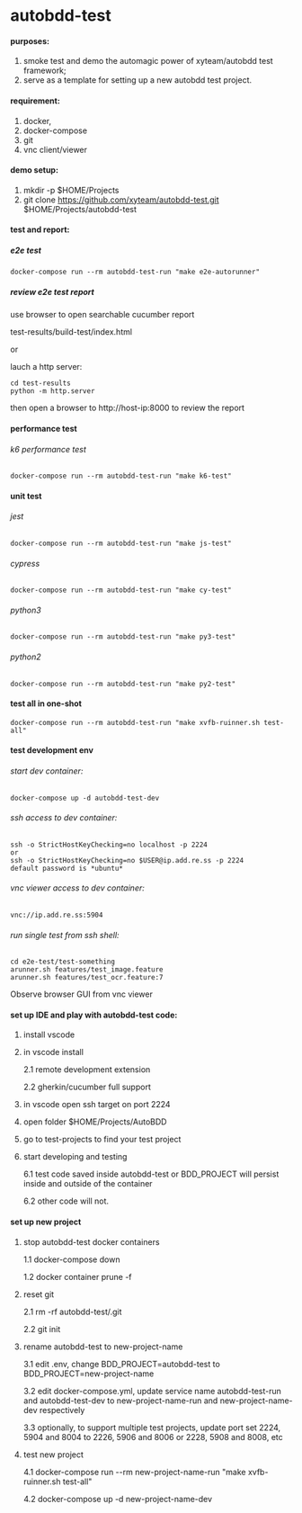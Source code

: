 # autobdd-test

#### purposes:
1. smoke test and demo the automagic power of xyteam/autobdd test framework;
2. serve as a template for setting up a new autobdd test project.

#### requirement:
1. docker,
2. docker-compose
3. git
4. vnc client/viewer

#### demo setup:
1. mkdir -p $HOME/Projects
2. git clone https://github.com/xyteam/autobdd-test.git $HOME/Projects/autobdd-test

#### test and report:
##### e2e test
```
docker-compose run --rm autobdd-test-run "make e2e-autorunner"
```
##### review e2e test report
use browser to open searchable cucumber report

test-results/build-test/index.html

or

lauch a http server:
```
cd test-results
python -m http.server
```
then open a browser to http://host-ip:8000
to review the report

#### performance test
###### k6 performance test
```
docker-compose run --rm autobdd-test-run "make k6-test"
```
#### unit test
###### jest
```
docker-compose run --rm autobdd-test-run "make js-test"
```
###### cypress
```
docker-compose run --rm autobdd-test-run "make cy-test"
```
###### python3
```
docker-compose run --rm autobdd-test-run "make py3-test"
```
###### python2
```
docker-compose run --rm autobdd-test-run "make py2-test"
```
#### test all in one-shot
```
docker-compose run --rm autobdd-test-run "make xvfb-ruinner.sh test-all"
```

#### test development env

###### start dev container:
```
docker-compose up -d autobdd-test-dev
```
###### ssh access to dev container:
```
ssh -o StrictHostKeyChecking=no localhost -p 2224
or
ssh -o StrictHostKeyChecking=no $USER@ip.add.re.ss -p 2224
default password is *ubuntu*
```
###### vnc viewer access to dev container:
```
vnc://ip.add.re.ss:5904
```
###### run single test from ssh shell:
```
cd e2e-test/test-something
arunner.sh features/test_image.feature
arunner.sh features/test_ocr.feature:7
```
Observe browser GUI from vnc viewer

#### set up IDE and play with autobdd-test code:
1. install vscode

2. in vscode install

   2.1 remote development extension
   
   2.2 gherkin/cucumber full support
   
3. in vscode open ssh target on port 2224

4. open folder $HOME/Projects/AutoBDD

5. go to test-projects to find your test project

6. start developing and testing

   6.1 test code saved inside autobdd-test or BDD_PROJECT will persist inside and outside of the container

   6.2 other code will not.

#### set up new project
1. stop autobdd-test docker containers

   1.1 docker-compose down
   
   1.2 docker container prune -f

2. reset git

   2.1 rm -rf autobdd-test/.git
   
   2.2 git init
   
3. rename autobdd-test to new-project-name

   3.1 edit .env, change BDD_PROJECT=autobdd-test to BDD_PROJECT=new-project-name
   
   3.2 edit docker-compose.yml, update service name autobdd-test-run and autobdd-test-dev to new-project-name-run and new-project-name-dev respectively
   
   3.3 optionally, to support multiple test projects, update port set 2224, 5904 and 8004 to 2226, 5906 and 8006 or 2228, 5908 and 8008, etc
   
4. test new project

   4.1 docker-compose run --rm new-project-name-run "make xvfb-ruinner.sh test-all"
   
   4.2 docker-compose up -d new-project-name-dev

